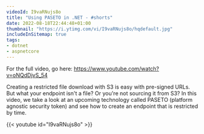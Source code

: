 ```yaml
---
videoId: I9vaRNujs8o
title: "Using PASETO in .NET - #shorts"
date: 2022-08-18T22:44:48+01:00
thumbnail: "https://i.ytimg.com/vi/I9vaRNujs8o/hqdefault.jpg"
includeInSitemap: true
tags:
- dotnet
- aspnetcore
---
```


For the full video, go here: <https://www.youtube.com/watch?v=oNQdDjvS_54>

Creating a restricted file download with S3 is easy with pre-signed URLs. But what your endpoint isn't a file? Or you're not sourcing it from S3? In this video, we take a look at an upcoming technology called PASETO (platform agnostic security token) and see how to create an endpoint that is restricted by time.

<!--more-->

{{< youtube id="I9vaRNujs8o" >}}
